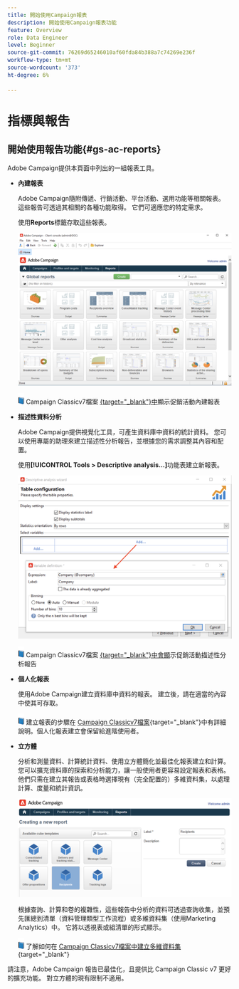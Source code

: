 ```yaml
---
title: 開始使用Campaign報表
description: 開始使用Campaign報表功能
feature: Overview
role: Data Engineer
level: Beginner
source-git-commit: 76269d65246010af60fda84b388a7c74269e236f
workflow-type: tm+mt
source-wordcount: '373'
ht-degree: 6%

---
```


# 指標與報吿

## 開始使用報告功能{#gs-ac-reports}

Adobe Campaign提供本頁面中列出的一組報表工具。

* **內建報表**

   Adobe Campaign隨附傳遞、行銷活動、平台活動、選用功能等相關報表。 這些報告可透過其相關的各種功能取得。 它們可適應您的特定需求。

   使用&#x200B;**Reports**&#x200B;標籤存取這些報表。

   ![](assets/built-in-reports.png)

   ![](../assets/do-not-localize/book.png) Campaign Classicv7檔案 [{target=&quot;_blank&quot;}中](https://experienceleague.adobe.com/docs/campaign-classic/using/reporting/accessing-built-in-reports/about-campaign-built-in-reports.html)顯示促銷活動內建報表

* **描述性資料分析**

   Adobe Campaign提供視覺化工具，可產生資料庫中資料的統計資料。 您可以使用專屬的助理來建立描述性分析報告，並根據您的需求調整其內容和配置。

   使用&#x200B;**[!UICONTROL Tools > Descriptive analysis...]**&#x200B;功能表建立新報表。

   ![](assets/desc-analysis-report.png)

   ![](../assets/do-not-localize/book.png) Campaign Classicv7檔案 [{target=&quot;_blank&quot;}中會顯](https://experienceleague.adobe.com/docs/campaign-classic/using/reporting/analyzing-populations/about-descriptive-analysis.html)示促銷活動描述性分析報告

* **個人化報表**

   使用Adobe Campaign建立資料庫中資料的報表。 建立後，請在適當的內容中使其可存取。

   ![](../assets/do-not-localize/book.png) 建立報表的步驟在 [Campaign Classicv7檔案](https://experienceleague.adobe.com/docs/campaign-classic/using/reporting/creating-new-reports/about-reports-creation-in-campaign.html){target=&quot;_blank&quot;}中有詳細說明。個人化報表建立會保留給進階使用者。

* **立方體**

   分析和測量資料、計算統計資料、使用立方體簡化並最佳化報表建立和計算。  您可以擴充資料庫的探索和分析能力，讓一般使用者更容易設定報表和表格。 他們只需在建立其報告或表格時選擇現有（完全配置的）多維資料集，以處理計算、度量和統計資訊。

   ![](assets/create-a-report.png)

   根據查詢、計算和卷的複雜性，這些報告中分析的資料可透過查詢收集，並預先匯總到清單（資料管理類型工作流程）或多維資料集（使用Marketing Analytics）中。 它將以透視表或組清單的形式顯示。

   ![](../assets/do-not-localize/book.png) 了解如何在 [Campaign Classicv7檔案中建立多維資料集](https://experienceleague.adobe.com/docs/campaign-classic/using/reporting/designing-reports-with-cubes/about-cubes.html){target=&quot;_blank&quot;}


請注意，Adobe Campaign 報告已最佳化，且提供比 Campaign Classic v7 更好的擴充功能。 對立方體的現有限制不適用。
